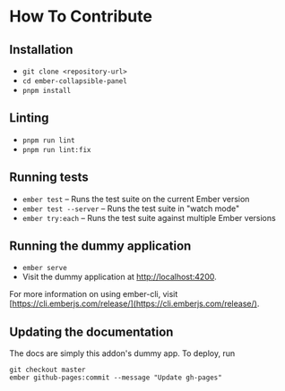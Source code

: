 # How To Contribute

## Installation

* `git clone <repository-url>`
* `cd ember-collapsible-panel`
* `pnpm install`

## Linting

* `pnpm run lint`
* `pnpm run lint:fix`

## Running tests

* `ember test` – Runs the test suite on the current Ember version
* `ember test --server` – Runs the test suite in "watch mode"
* `ember try:each` – Runs the test suite against multiple Ember versions

## Running the dummy application

* `ember serve`
* Visit the dummy application at [http://localhost:4200](http://localhost:4200).

For more information on using ember-cli, visit [https://cli.emberjs.com/release/](https://cli.emberjs.com/release/).

## Updating the documentation

The docs are simply this addon's dummy app. To deploy, run

```
git checkout master
ember github-pages:commit --message "Update gh-pages"
```
